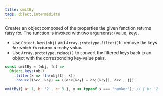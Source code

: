 ```yaml
---
title: omitBy
tags: object,intermediate
---
```


Creates an object composed of the properties the given function returns falsy for. The function is invoked with two arguments: (value, key).

- Use `Object.keys(obj)` and `Array.prototype.filter()`to remove the keys for which `fn` returns a truthy value.
- Use `Array.prototype.reduce()` to convert the filtered keys back to an object with the corresponding key-value pairs.

```js
const omitBy = (obj, fn) =>
  Object.keys(obj)
    .filter(k => !fn(obj[k], k))
    .reduce((acc, key) => ((acc[key] = obj[key]), acc), {});
```

```js
omitBy({ a: 1, b: '2', c: 3 }, x => typeof x === 'number'); // { b: '2' }
```
